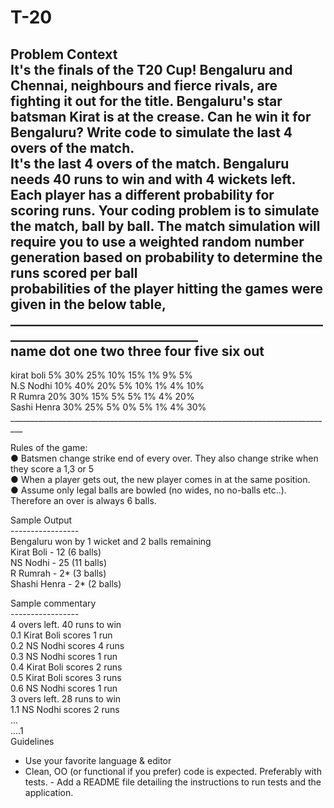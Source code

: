 # T-20
 Problem Context<br/>
It's the finals of the T20 Cup! Bengaluru and Chennai, neighbours and fierce rivals, are fighting it out for the title. Bengaluru's star batsman Kirat is at the crease. Can he win it for Bengaluru? Write code to simulate the last 4 overs of the match.<br/>
It's the last 4 overs of the match. Bengaluru needs 40 runs to win and with 4 wickets left. Each player has a different probability for scoring runs. Your coding problem is to simulate the match, ball by ball. The match simulation will require you to use a weighted random number generation based on probability to determine the runs scored per ball<br/>
probabilities of the player hitting the games were given in the below table,<br/>
________________________________________________________________________________<br/>
name            dot     one     two     three   four    five    six     out <br/>
-------------------------------------------------------------------------------
kirat boli       5%     30%     25%     10%     15%     1%      9%      5%<br/>
N.S Nodhi        10%    40%     20%      5%     10%     1%      4%      10%<br/>
R Rumra         20%     30%     15%      5%      5%     1%      4%      20%<br/>
Sashi Henra     30%     25%      5%      0%      5%     1%      4%      30%<br/>
_________________________________________________________________________________<br/>

 Rules of the game:<br/>
● Batsmen change strike end of every over. They also change strike when they score a 1,3 or 5<br/>
● When a player gets out, the new player comes in at the same position.<br/>
● Assume only legal balls are bowled (no wides, no no-balls etc..). Therefore an over is always 6 balls.<br/>

Sample Output<br/>
-----------------<br/>
Bengaluru won by 1 wicket and 2 balls remaining<br/>
Kirat Boli - 12 (6 balls)<br/>
NS Nodhi - 25 (11 balls)<br/>
R Rumrah - 2* (3 balls)<br/>
Shashi Henra - 2* (2 balls)<br/>

 Sample commentary<br/>
 -----------------<br/>
4 overs left. 40 runs to win <br/>
0.1 Kirat Boli scores 1 run <br/>
0.2 NS Nodhi scores 4 runs <br/>
0.3 NS Nodhi scores 1 run <br/>
0.4 Kirat Boli scores 2 runs <br/>
0.5 Kirat Boli scores 3 runs <br/>
0.6 NS Nodhi scores 1 run<br/>
3 overs left. 28 runs to win<br/>
1.1 NS Nodhi scores 2 runs<br/>
...<br/>
....1<br/>
Guidelines<br/>
- Use your favorite language & editor<br/>
- Clean, OO (or functional if you prefer) code is expected. Preferably with tests. - Add a README file detailing the instructions to run tests and the application.<br/>
 